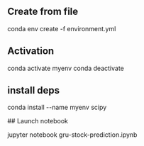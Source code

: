## Create from file

conda env create -f environment.yml

## Activation

conda activate myenv
conda deactivate

## install deps

conda install --name myenv scipy

## Launch notebook

jupyter notebook gru-stock-prediction.ipynb